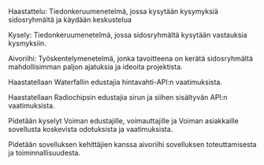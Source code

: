 ﻿Haastattelu: Tiedonkeruumenetelmä, jossa kysytään kysymyksiä sidosryhmältä ja käydään keskustelua

Kysely: Tiedonkeruumenetelmä, jossa sidosryhmältä kysytään vastauksia kysmyksiin.

Aivoriihi: Työskentelymenetelmä, jonka tavoitteena on kerätä sidosryhmältä mahdollisimman paljon ajatuksia ja ideoita projektista.

Haastatellaan Waterfallin edustajia hintavahti-API:n vaatimuksista.

Haastatellaan Radiochipsin edustajia sirun ja siihen sisältyvän API:n vaatimuksista.

Pidetään kyselyt Voiman edustajille, voimauttajille ja Voiman asiakkaille sovellusta koskevista odotuksista ja vaatimuksista.

Pidetään sovelluksen kehittäjien kanssa aivoriihi sovelluksen toteuttamisesta ja toiminnallisuudesta.



